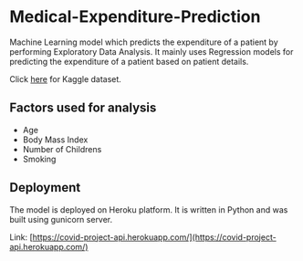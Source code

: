 # Medical-Expenditure-Prediction

Machine Learning model which predicts the expenditure of a patient by performing Exploratory Data Analysis. It 
mainly uses Regression models for predicting the expenditure of a patient based on patient details.

Click [here](https://www.kaggle.com/mirichoi0218/insurance) for Kaggle dataset.
## Factors used for analysis

* Age
* Body Mass Index
* Number of Childrens
* Smoking

## Deployment

The model is deployed on Heroku platform. It is written in Python and was built using gunicorn server.

Link: [https://covid-project-api.herokuapp.com/](https://covid-project-api.herokuapp.com/)
